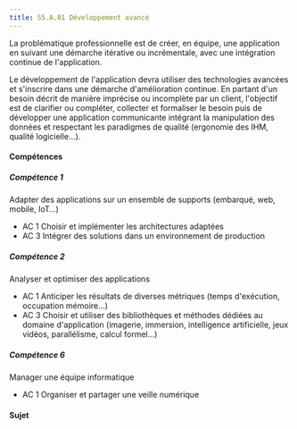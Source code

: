 ```yaml
---
title: S5.A.01 Développement avancé
---
```


La problématique professionnelle est de créer, en équipe, une application en suivant une démarche itérative ou incrémentale, avec une intégration continue de l'application.

Le développement de l'application devra utiliser des technologies avancées et s'inscrire dans une démarche d'amélioration continue. En partant d'un besoin décrit de manière imprécise ou incomplète par un client, l'objectif est de clarifier ou compléter, collecter et formaliser le besoin puis de développer une application communicante intégrant la manipulation des données et respectant les paradigmes de qualité (ergonomie des IHM, qualité logicielle…).

#### Compétences

##### Compétence 1

Adapter des applications sur un ensemble de supports (embarqué, web, mobile,
IoT…)

- AC 1 Choisir et implémenter les architectures adaptées
- AC 3 Intégrer des solutions dans un environnement de production

##### Compétence 2

Analyser et optimiser des applications

- AC 1 Anticiper les résultats de diverses métriques (temps d'exécution, occupation mémoire…)
- AC 3 Choisir et utiliser des bibliothèques et méthodes dédiées au domaine d'application (imagerie, immersion, intelligence artificielle, jeux vidéos, parallélisme, calcul formel…)

##### Compétence 6

Manager une équipe informatique

- AC 1 Organiser et partager une veille numérique

#### Sujet

